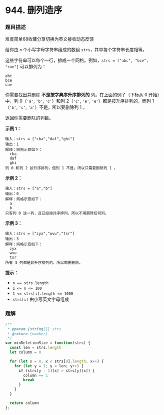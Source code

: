 # 944. 删列造序

### 题目描述

难度简单68收藏分享切换为英文接收动态反馈

给你由 `n` 个小写字母字符串组成的数组 `strs`，其中每个字符串长度相等。

这些字符串可以每个一行，排成一个网格。例如，`strs = ["abc", "bce", "cae"]` 可以排列为：

```
abc
bce
cae
```

你需要找出并删除 **不是按字典序升序排列的** 列。在上面的例子（下标从 0 开始）中，列 0（`'a'`, `'b'`, `'c'`）和列 2（`'c'`, `'e'`, `'e'`）都是按升序排列的，而列 1（`'b'`, `'c'`, `'a'`）不是，所以要删除列 1 。

返回你需要删除的列数。

**示例 1：**

```
输入：strs = ["cba","daf","ghi"]
输出：1
解释：网格示意如下：
  cba
  daf
  ghi
列 0 和列 2 按升序排列，但列 1 不是，所以只需要删除列 1 。

```

**示例 2：**

```
输入：strs = ["a","b"]
输出：0
解释：网格示意如下：
  a
  b
只有列 0 这一列，且已经按升序排列，所以不用删除任何列。

```

**示例 3：**

```
输入：strs = ["zyx","wvu","tsr"]
输出：3
解释：网格示意如下：
  zyx
  wvu
  tsr
所有 3 列都是非升序排列的，所以都要删除。

```

**提示：**

- `n == strs.length`
- `1 <= n <= 100`
- `1 <= strs[i].length <= 1000`
- `strs[i]` 由小写英文字母组成

### 题解

```jsx
/**
 * @param {string[]} strs
 * @return {number}
 */
var minDeletionSize = function(strs) {
  const len = strs.length
  let column = 0

  for (let x = 0; x < strs[0].length; x++) {
    for (let y = 1; y < len; y++) {
      if (strs[y - 1][x] > strs[y][x]) {
        column += 1
        break
      }
    }
  }

  return column
};
```